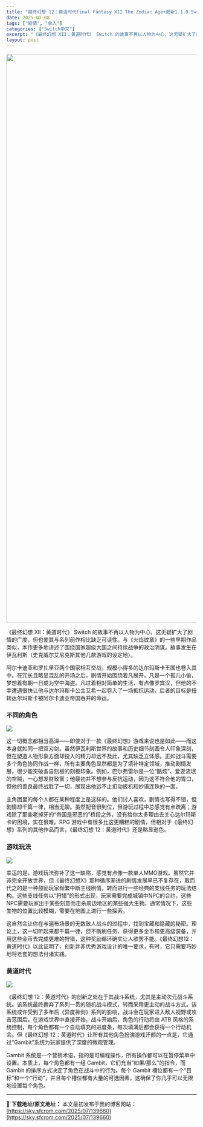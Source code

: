 ```yaml
---
title: "最终幻想 12：黄道时代Final Fantasy XII The Zodiac Age+更新1.1.0 Switch NSP中文"
date: 2025-07-08
tags: ["剧情", "单人"]
categories: ["Switch中文"]
excerpt: "《最终幻想 XII：黄道时代》 Switch 的故事不再以人物为中心，这无疑扩大了剧情的广度，但也使其与系列前作相比缺乏可读性。与《火焰纹章》的一些早期作品类似，本作更多地讲述了围绕国家超级大国之间持续战争的政治阴谋。故事发生在伊瓦利斯（史克威尔艾尼克斯其他几款游戏的设定地）。 阿尔卡迪亚和罗扎里亚&hellip;"
layout: post
---
```


<img class="aligncenter size-full wp-image-139661" src="https://sky.sfcrom.com/wp-content/uploads/2025/07/2025070814050187.webp" alt="" width="700" height="1500" />

《最终幻想 XII：黄道时代》 Switch 的故事不再以人物为中心，这无疑扩大了剧情的广度，但也使其与系列前作相比缺乏可读性。与《火焰纹章》的一些早期作品类似，本作更多地讲述了围绕国家超级大国之间持续战争的政治阴谋。故事发生在伊瓦利斯（史克威尔艾尼克斯其他几款游戏的设定地）。

阿尔卡迪亚和罗扎里亚两个国家相互交战，规模小得多的达尔玛斯卡王国也卷入其中。在冗长且略显混乱的开场之后，剧情开始围绕着凡展开。凡是一个孤儿小偷，梦想着有朝一日成为空中海盗。凡过着相对简单的生活，有点像罗宾汉，但他的不幸遭遇很快让他与达尔玛斯卡公主艾希一起卷入了一场抵抗运动，后者的目标是扭转达尔玛斯卡被阿尔卡迪亚帝国吞并的命运。
<h3>不同的角色</h3>
<img src="https://img-eshop.cdn.nintendo.net/i/5bcb8b7802294acb31bc57de2d50a34c1e7a3bd10d8d00f931aa297e20948196.jpg?w=1000" />

这一切概念都相当高深——即使对于一款《最终幻想》游戏来说也是如此——而这本身就如同一把双刃剑。虽然伊瓦利斯世界的故事和历史细节刻画令人印象深刻，但在塑造人物形象方面却投入的精力却远不及此，尤其缺乏立体感。正如战斗需要多个角色协同作战一样，所有主要角色显然都是为了填补特定领域，推动剧情发展，很少能突破各自刻板的刻板印象。例如，巴尔弗雷尔是一位“酷炫”、爱耍流氓的空贼，一心想发财致富；他最初并不想参与反抗运动，因为这不符合他的胃口，但他的善良最终战胜了一切，展现出他远不止扣动扳机和妙语连珠的一面。

主角团里的每个人都在某种程度上是这样的。他们讨人喜欢，剧情也写得不错，但剧情却千篇一律，相当无聊。虽然配音很到位，但游玩过程中总感觉有点疏离；游戏除了那些老掉牙的“帝国是邪恶的”桥段之外，没有给你太多理由去关心达尔玛斯卡的困境，实在很难。RPG 游戏中有很多比这更糟糕的剧情，但相对于《最终幻想》系列的其他作品而言，《最终幻想 12：黄道时代》还是略显逊色。
<h3>游戏玩法</h3>
<img src="https://img-eshop.cdn.nintendo.net/i/599fc4558b3f9bd2a5d319119793fe194758938bbd12f1f4347f973e9ea9b397.jpg?w=1000" />

幸运的是，游戏玩法弥补了这一缺陷，感觉有点像一款单人MMO游戏。虽然它并非完全开放世界，但《最终幻想X》那种循序渐进的剧情发展早已不复存在，取而代之的是一种鼓励玩家频繁中断主线剧情，转而进行一些经典的支线任务的玩法结构。这些支线任务以“狩猎”的形式出现，玩家需要完成城镇中NPC的合约，这些NPC需要玩家出于某些刻意而击杀周边地区的某些强大生物。通常情况下，这些生物的位置比较模糊，需要在地图上进行一些探索。

这自然会让你在与遍布场景的无数敌人战斗的过程中，找到宝藏和隐藏的秘密。理论上，这一切听起来都千篇一律，但不断刷任务、获得更多金币和更高级装备，并用这些金币去完成更难的狩猎，这种奖励循环确实让人欲罢不能。《最终幻想12：黄道时代》以此证明了，创新并非优秀游戏设计的唯一要求，有时，它只需要巧妙地将老套的想法付诸实践。
<h3>黄道时代</h3>
<img src="https://img-eshop.cdn.nintendo.net/i/33a72d02315185e5b3728ce4b2c135671f45c253d1ea8b3e1641c3bbcb2696f6.jpg?w=1000" />

《最终幻想 12：黄道时代》的创新之处在于其战斗系统，尤其是主动次元战斗系统。该系统最终摒弃了系列一贯的随机战斗模式，转而采用更主动的战斗方式。该系统或许受到了多年后《异度神剑》系列的影响，战斗会在玩家进入敌人视野或攻击范围后，在游戏世界中直接开始。战斗开始后，角色的行动将由 ATB 风格的系统控制，每个角色都有一个自动填充的进度条，每次填满后都会获得一个行动机会。但《最终幻想 12：黄道时代》让所有其他角色扮演游戏汗颜的一点是，它通过“Gambit”系统为玩家提供了深度的微观管理。

Gambit 系统是一个营销术语，指的是可编程操作，所有操作都可以在暂停菜单中设置。本质上，每个角色都有一组 Gambit，它们充当“如果/那么”的指令，而 Gambit 的排序方式决定了角色在战斗中的行为。每个 Gambit 槽位都有一个“目标”和一个“行动”，并且每个槽位都有大量的可选因素，这确保了你几乎可以无限地设置每个角色。

---
📖 **下载地址/原文地址：** 本文最初发布于我的博客网站：[https://sky.sfcrom.com/2025/07/139660](https://sky.sfcrom.com/2025/07/139660)
